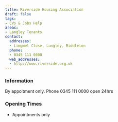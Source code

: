 ```yaml
---
title: Riverside Housing Association
draft: false
tags:
- CVs & Jobs Help
areas:
- Langley Tenants
contact:
  addresses:
  - Lingmel Close, Langley, Middleton
  phone:
  - 0345 111 0000
  web_addresses:
  - http://www.riverside.org.uk
---
```


### Information
By appoitment only. 
Phone 0345 111 0000 open 24hrs

### Opening Times
* Appointments only

